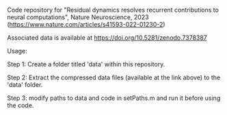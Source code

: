 Code repository for "Residual dynamics resolves recurrent contributions to neural computations", Nature Neuroscience, 2023 (https://www.nature.com/articles/s41593-022-01230-2)

Associated data is available at https://doi.org/10.5281/zenodo.7378387

Usage:

Step 1: Create a folder titled 'data' within this repository.

Step 2: Extract the compressed data files (available at the link above) to the 'data' folder.

Step 3: modify paths to data and code in setPaths.m and run it before using the code.


